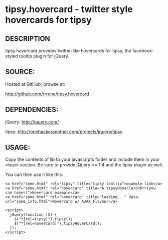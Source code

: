 tipsy.hovercard - twitter style hovercards for tipsy
===============

DESCRIPTION
-----------

tipsy.hovercard provides twitter-like hovercards for tipsy, the facebook-styled
tooltip plugin for jQuery.

SOURCE:
-------

Hosted at GitHub; browse at:

  http://github.com/rrrene/tipsy.hovercard

DEPENDENCIES:
-------------

jQuery: http://jquery.com/

tipsy: http://onehackoranother.com/projects/jquery/tipsy

USAGE:
------

Copy the contents of lib to your javascripts folder and include them in your 
`<head>` section. Be sure to provide jQuery >= 1.4 and the tipsy plugin as well.

You can then use it like this:

    <a href="some.html" rel="tipsy" title="tipsy tooltip">example link</a>
    <a href="some.html" rel="hovercard" title="A tipsyHoverCard<br>(you can hover)">Hovercard example</a>
    <a href="some.html" rel="hovercard" title="loading..." data-url="some_info.html">Hovercard w/ AJAX Flavour</a>

    <script>
      jQuery(function ($) {
        $("*[rel=tipsy]").tipsy();
        $("*[rel=hovercard]").tipsyHoverCard();
      });
    </script>

